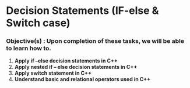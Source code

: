 # Decision Statements (IF-else & Switch case)
### **Objective(s) : Upon completion of these tasks, we will be able to learn how to.**

1.	**Apply  if –else decision statements in C++**
2.	**Apply nested if – else decision statements in C++**
3.	**Apply switch statement in C++**
4.	**Understand basic and relational operators used in C++**
